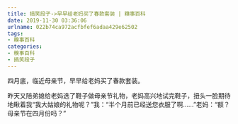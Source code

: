 ```yaml
---
title: 搞笑段子->早早给老妈买了春款套装 | 糗事百科
date: 2019-11-30 03:36:06
urlname: 022b74ca972acfbfef6adaa429e62502
tags: 
- 糗事百科
categories:
- 糗事百科
- 搞笑段子
---
```

四月底，临近母亲节，早早给老妈买了春款套装。

昨天又陪弟媳给老妈选了鞋子做母亲节礼物，老妈高兴地试完鞋子，扭头一脸期待地瞅着我“我大姑娘的礼物呢？”我：“半个月前已经送您衣服了啊……”老妈：“额？母亲节在四月份吗？”


